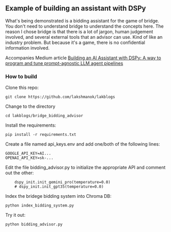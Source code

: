 ## Example of building an assistant with DSPy

What's being demonstrated is a bidding assistant for the game of bridge.
You don't need to understand bridge to understand the concepts here.
The reason I chose bridge is that there is a lot of jargon, human judgement involved,
and several external tools that an advisor can use.  Kind of like an industry problem.
But because it's a game, there is no confidential information involved.

Accompanies Medium article [Building an AI Assistant with DSPy: A way to program and tune prompt-agnostic LLM agent pipelines](https://lakshmanok.medium.com/building-an-ai-assistant-with-dspy-2e1e749a1a95)

### How to build
Clone this repo:
```commandline
git clone https://github.com/lakshmanok/lakblogs
```
Change to the directory
```commandline
cd lakblogs/bridge_bidding_advisor
```
Install the requirements:
```commandline
pip install -r requirements.txt
```
Create a file named api_keys.env and add one/both of the following lines:
```commandline
GOOGLE_API_KEY=AI...
OPENAI_API_KEY=sk-...
```
Edit the file bidding_advisor.py to initialize the appropriate API and comment out the other:
```commandline
    dspy_init.init_gemini_pro(temperature=0.0)
    # dspy_init.init_gpt35(temperature=0.0)
```
Index the bridege bidding system into Chroma DB:
```commandline
python index_bidding_system.py
```
Try it out:
```commandline
python bidding_advisor.py
```
